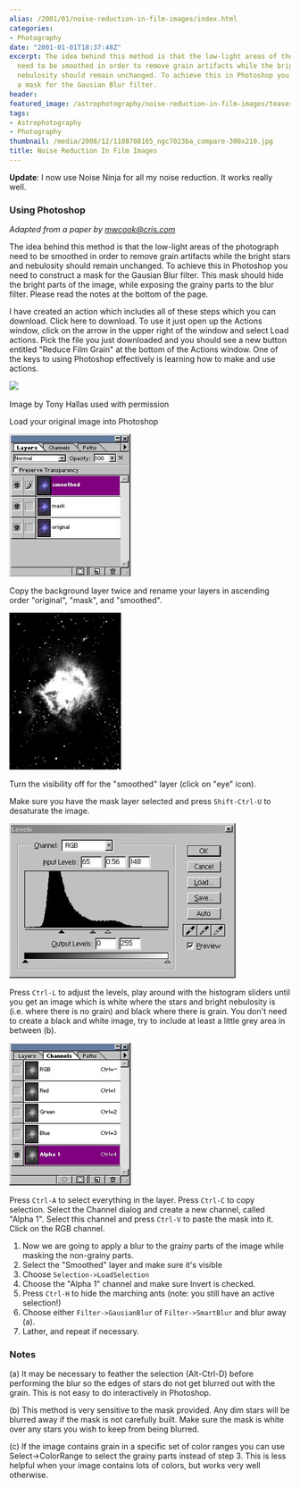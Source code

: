 ```yaml
---
alias: /2001/01/noise-reduction-in-film-images/index.html
categories:
- Photography
date: "2001-01-01T18:37:48Z"
excerpt: The idea behind this method is that the low-light areas of the photograph
  need to be smoothed in order to remove grain artifacts while the bright stars and
  nebulosity should remain unchanged. To achieve this in Photoshop you need to construct
  a mask for the Gausian Blur filter.
header:
featured_image: /astrophotography/noise-reduction-in-film-images/teaser.jpg
tags:
- Astrophotography
- Photography
thumbnail: /media/2008/12/1108708165_ngc7023ba_compare-300x210.jpg
title: Noise Reduction In Film Images
---
```

**Update**: I now use Noise Ninja for all my noise reduction. It works really well.

### Using Photoshop

*Adapted from a paper by mwcook@cris.com*

The idea behind this method is that the low-light areas of the photograph need to be smoothed in order to remove grain artifacts while the bright stars and nebulosity should remain unchanged. To achieve this in Photoshop you need to construct a mask for the Gausian Blur filter. This mask should hide the bright parts of the image, while exposing the grainy parts to the blur filter. Please read the notes at the bottom of the page.

I have created an action which includes all of these steps which you can download. Click here to download. To use it just open up the Actions window, click on the arrow in the upper right of the window and select Load actions. Pick the file you just downloaded and you should see a new button entitled "Reduce Film Grain" at the bottom of the Actions window. One of the keys to using Photoshop effectively is learning how to make and use actions.

![](1108708165_ngc7023ba_compare-300x210.jpg)

Image by Tony Hallas used with permission

Load your original image into Photoshop

![](1108708240_layerspalette.jpg)

Copy the background layer twice and rename your layers in ascending order "original", "mask", and "smoothed".

![](1108708319_masklayer.jpg)

Turn the visibility off for the "smoothed" layer (click on "eye" icon).

Make sure you have the mask layer selected and press `Shift-Ctrl-U` to desaturate the image.

![](1108708411_levelsdialog.jpg)

Press `Ctrl-L` to adjust the levels, play around with the histogram sliders until you get an image which is white where the stars and bright nebulosity is (i.e. where there is no grain) and black where there is grain. You don't need to create a black and white image, try to include at least a little grey area in between (b).

![](1108708481_channeldialog.jpg)

Press `Ctrl-A` to select everything in the layer.
Press `Ctrl-C` to copy selection.
Select the Channel dialog and create a new channel, called "Alpha 1".
Select this channel and press `Ctrl-V` to paste the mask into it.
Click on the RGB channel.

1. Now we are going to apply a blur to the grainy parts of the image while masking the non-grainy parts.
1. Select the "Smoothed" layer and make sure it's visible
1. Choose `Selection->LoadSelection`
1. Choose the "Alpha 1" channel and make sure Invert is checked.
1. Press `Ctrl-H` to hide the marching ants (note: you still have an active selection!)
1. Choose either `Filter->GausianBlur` of `Filter->SmartBlur` and blur away (a).
1. Lather, and repeat if necessary.

### Notes

(a) It may be necessary to feather the selection (Alt-Ctrl-D) before performing the blur so the edges of stars do not get blurred out with the grain. This is not easy to do interactively in Photoshop.

(b) This method is very sensitive to the mask provided. Any dim stars will be blurred away if the mask is not carefully built. Make sure the mask is white over any stars you wish to keep from being blurred.

(c) If the image contains grain in a specific set of color ranges you can use Select->ColorRange to select the grainy parts instead of step 3. This is less helpful when your image contains lots of colors, but works very well otherwise.

